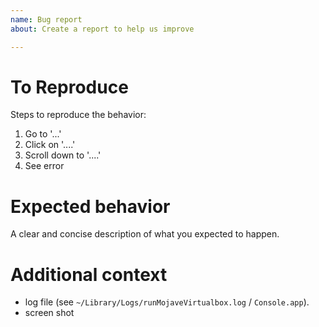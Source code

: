 ```yaml
---
name: Bug report
about: Create a report to help us improve

---
```


# To Reproduce

Steps to reproduce the behavior:

1. Go to '...'
1. Click on '....'
1. Scroll down to '....'
1. See error

# Expected behavior

A clear and concise description of what you expected to happen.

# Additional context

- log file (see ```~/Library/Logs/runMojaveVirtualbox.log``` / ```Console.app```).
- screen shot

